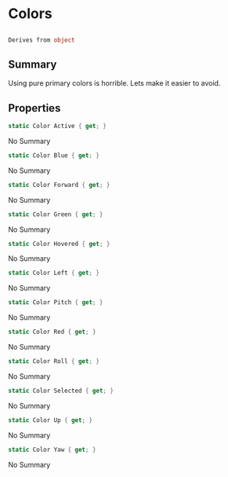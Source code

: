 # Colors

## 
```c#
Derives from object
```

## Summary

Using pure primary colors is horrible. Lets make it easier to avoid.
## Properties

```c#
static Color Active { get; } 
```
No Summary
```c#
static Color Blue { get; } 
```
No Summary
```c#
static Color Forward { get; } 
```
No Summary
```c#
static Color Green { get; } 
```
No Summary
```c#
static Color Hovered { get; } 
```
No Summary
```c#
static Color Left { get; } 
```
No Summary
```c#
static Color Pitch { get; } 
```
No Summary
```c#
static Color Red { get; } 
```
No Summary
```c#
static Color Roll { get; } 
```
No Summary
```c#
static Color Selected { get; } 
```
No Summary
```c#
static Color Up { get; } 
```
No Summary
```c#
static Color Yaw { get; } 
```
No Summary
